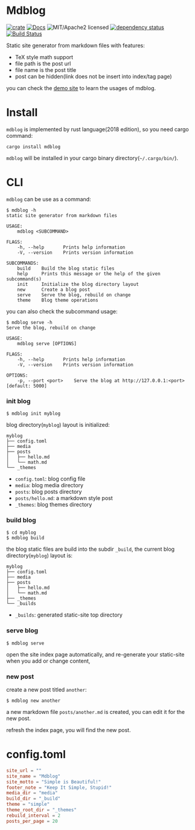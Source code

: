 # Mdblog

[![crate][crate-image]][crate-link]
[![Docs][docs-image]][docs-link]
![MIT/Apache2 licensed][license-image]
[![dependency status][deps-image]][deps-link]
[![Build Status][travis-image]][travis-link]

[crate-image]: https://img.shields.io/crates/v/mdblog.svg
[crate-link]: https://crates.io/crates/mdblog
[docs-image]: https://docs.rs/mdblog/badge.svg
[docs-link]: https://docs.rs/mdblog
[license-image]: https://img.shields.io/crates/l/mdblog.svg
[deps-image]: https://deps.rs/repo/github/fugangqiang/mdblog.rs/status.svg
[deps-link]: https://deps.rs/repo/github/fugangqiang/mdblog.rs
[travis-image]: https://travis-ci.org/FuGangqiang/mdblog.rs.svg?branch=master
[travis-link]: https://travis-ci.org/FuGangqiang/mdblog.rs

Static site generator from markdown files with features:

* TeX style math support
* file path is the post url
* file name is the post title
* post can be hidden(link does not be insert into index/tag page)

you can check the [demo site](https://fugangqiang.github.io/mdblog.rs/)
to learn the usages of mdblog.


# Install

`mdblog` is implemented by rust language(2018 edition), so you need cargo command:

```
cargo install mdblog
```

`mdblog` will be installed in your cargo binary directory(`~/.cargo/bin/`).


# CLI

`mdblog` can be use as a command:

```
$ mdblog -h
static site generator from markdown files

USAGE:
    mdblog <SUBCOMMAND>

FLAGS:
    -h, --help       Prints help information
    -V, --version    Prints version information

SUBCOMMANDS:
    build    Build the blog static files
    help     Prints this message or the help of the given subcommand(s)
    init     Initialize the blog directory layout
    new      Create a blog post
    serve    Serve the blog, rebuild on change
    theme    Blog theme operations
```

you can also check the subcommand usage:

```
$ mdblog serve -h
Serve the blog, rebuild on change

USAGE:
    mdblog serve [OPTIONS]

FLAGS:
    -h, --help       Prints help information
    -V, --version    Prints version information

OPTIONS:
    -p, --port <port>    Serve the blog at http://127.0.0.1:<port> [default: 5000]
```


### init blog

```
$ mdblog init myblog
```

blog directory(`myblog`) layout is initialized:

```
myblog
├── config.toml
├── media
├── posts
│   ├── hello.md
│   └── math.md
└── _themes
```

* `config.toml`: blog config file
* `media`: blog media directory
* `posts`: blog posts directory
* `posts/hello.md`: a markdown style post
* `_themes`: blog themes directory

### build blog

```
$ cd myblog
$ mdblog build
```

the blog static files are build into the subdir `_build`, the current blog directory(`myblog`) layout is:

```
myblog
├── config.toml
├── media
├── posts
│   ├── hello.md
│   └── math.md
├── _themes
└── _builds
```

* `_builds`: generated static-site top directory

### serve blog

```
$ mdblog serve
```

open the site index page automatically,
and re-generate your static-site when you add or change content,

### new post

create a new post titled `another`:

```
$ mdblog new another
```

a new markdown file `posts/another.md` is created,
you can edit it for the new post.

refresh the index page, you will find the new post.


# config.toml

```toml
site_url = ""
site_name = "Mdblog"
site_motto = "Simple is Beautiful!"
footer_note = "Keep It Simple, Stupid!"
media_dir = "media"
build_dir = "_build"
theme = "simple"
theme_root_dir = "_themes"
rebuild_interval = 2
posts_per_page = 20
```
